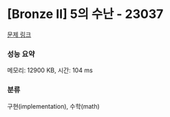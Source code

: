 # [Bronze II] 5의 수난 - 23037 

[문제 링크](https://www.acmicpc.net/problem/23037) 

### 성능 요약

메모리: 12900 KB, 시간: 104 ms

### 분류

구현(implementation), 수학(math)

